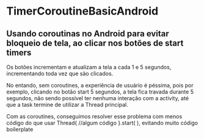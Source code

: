 <h1>TimerCoroutineBasicAndroid</h1>
<h2>Usando coroutinas no Android para evitar bloqueio de tela, ao clicar nos botões de start timers</h2>
<p>Os botões incrementam e atualizam a tela a cada 1 e 5 segundos, incrementando toda vez que são clicados.</p>
<p>No entando, sem coroutines, a experiência de usuário é péssima, pois por exemplo, clicando no botão start 5 segundos, a tela fica travada
durante 5 segundos, não sendo possível ter nenhuma interação com a activity, até que a task termine de utilizar a Thread principal.</p>
<p>Com as coroutines, conseguimos resolver esse problema com menos código do que usar Thread{ //algum código }.start( ), evitando muito código boilerplate</p>
